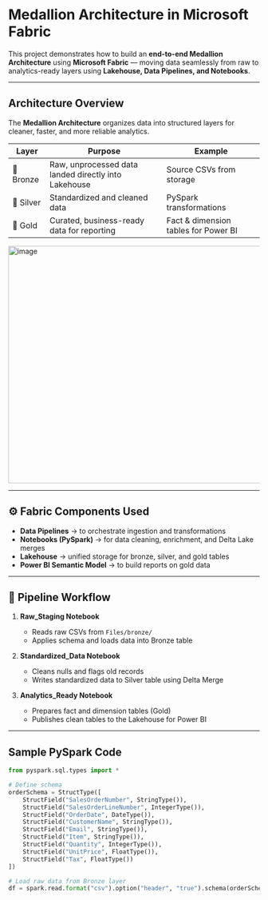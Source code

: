 # Medallion Architecture in Microsoft Fabric

This project demonstrates how to build an **end-to-end Medallion Architecture** using **Microsoft Fabric** — moving data seamlessly from raw to analytics-ready layers using **Lakehouse, Data Pipelines, and Notebooks**.

---

## Architecture Overview

The **Medallion Architecture** organizes data into structured layers for cleaner, faster, and more reliable analytics.

| Layer | Purpose | Example |
|-------|----------|----------|
| 🥉 Bronze | Raw, unprocessed data landed directly into Lakehouse | Source CSVs from storage |
| 🥈 Silver | Standardized and cleaned data | PySpark transformations |
| 🥇 Gold | Curated, business-ready data for reporting | Fact & dimension tables for Power BI |


<img width="800" height="475" alt="image" src="https://github.com/user-attachments/assets/ae31cab3-7332-4f62-bc21-82bf15b58393" />


---

## ⚙️ Fabric Components Used
- **Data Pipelines** → to orchestrate ingestion and transformations  
- **Notebooks (PySpark)** → for data cleaning, enrichment, and Delta Lake merges  
- **Lakehouse** → unified storage for bronze, silver, and gold tables  
- **Power BI Semantic Model** → to build reports on gold data

---

## 🧩 Pipeline Workflow
1. **Raw_Staging Notebook**
   - Reads raw CSVs from `Files/bronze/`
   - Applies schema and loads data into Bronze table

2. **Standardized_Data Notebook**
   - Cleans nulls and flags old records
   - Writes standardized data to Silver table using Delta Merge

3. **Analytics_Ready Notebook**
   - Prepares fact and dimension tables (Gold)
   - Publishes clean tables to the Lakehouse for Power BI


---

## Sample PySpark Code

```python
from pyspark.sql.types import *

# Define schema
orderSchema = StructType([
    StructField("SalesOrderNumber", StringType()),
    StructField("SalesOrderLineNumber", IntegerType()),
    StructField("OrderDate", DateType()),
    StructField("CustomerName", StringType()),
    StructField("Email", StringType()),
    StructField("Item", StringType()),
    StructField("Quantity", IntegerType()),
    StructField("UnitPrice", FloatType()),
    StructField("Tax", FloatType())
])

# Load raw data from Bronze layer
df = spark.read.format("csv").option("header", "true").schema(orderSchema).load("Files/bronze/*.csv")
